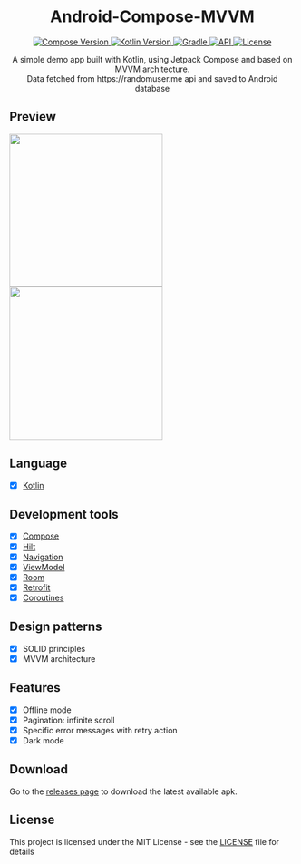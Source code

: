 <h1 align="center">Android-Compose-MVVM</h1>

<p align="center">
  <a href="https://developer.android.com/jetpack/compose">
    <img src="https://img.shields.io/badge/compose-1.4.3-brightgreen" alt="Compose Version">
  </a>
  <a href="https://kotlinlang.org/docs/whatsnew18.html">
    <img src="https://img.shields.io/badge/kotlin-1.8.10-blue" alt="Kotlin Version">
  </a>
  <a href="https://docs.gradle.org/8.0.2/release-notes.html">
    <img src="https://img.shields.io/badge/gradle-8.0.2-blue" alt="Gradle">
  </a>
  <a href="https://android-arsenal.com/api?level=27">
    <img src="https://img.shields.io/badge/API-27%2B-blue" alt="API">
  </a>
  <a href="https://github.com/hivian/Android-Compose-MVVM/blob/master/LICENSE">
    <img src="https://img.shields.io/badge/License-MIT-green" alt="License">
  </a>
</p>

<p align="center">
  A simple demo app built with Kotlin, using Jetpack Compose and based on MVVM architecture. <br/>
  Data fetched from https://randomuser.me api and saved to Android database
</p>

## Preview
<p>
  <img src="preview1.gif" width="270"/>
  <img src="preview2.gif" width="270"/>
</p>

## Language

- [x] [Kotlin](https://kotlinlang.org/)

## Development tools

- [x] [Compose](https://developer.android.com/jetpack/compose)
- [x] [Hilt](https://developer.android.com/training/dependency-injection/hilt-android)
- [x] [Navigation](https://developer.android.com/topic/libraries/architecture/navigation)
- [x] [ViewModel](https://developer.android.com/topic/libraries/architecture/viewmodel)
- [x] [Room](https://developer.android.com/topic/libraries/architecture/room)
- [x] [Retrofit](https://square.github.io/retrofit/)
- [x] [Coroutines](https://developer.android.com/topic/libraries/architecture/coroutines)

## Design patterns

- [x] SOLID principles
- [x] MVVM architecture

## Features

- [x] Offline mode
- [x] Pagination: infinite scroll
- [x] Specific error messages with retry action
- [x] Dark mode

## Download

Go to the [releases page](https://github.com/hivian/Android-Compose-MVVM/releases) to download the latest available apk.

## License

This project is licensed under the MIT License - see the [LICENSE](LICENSE) file for details
